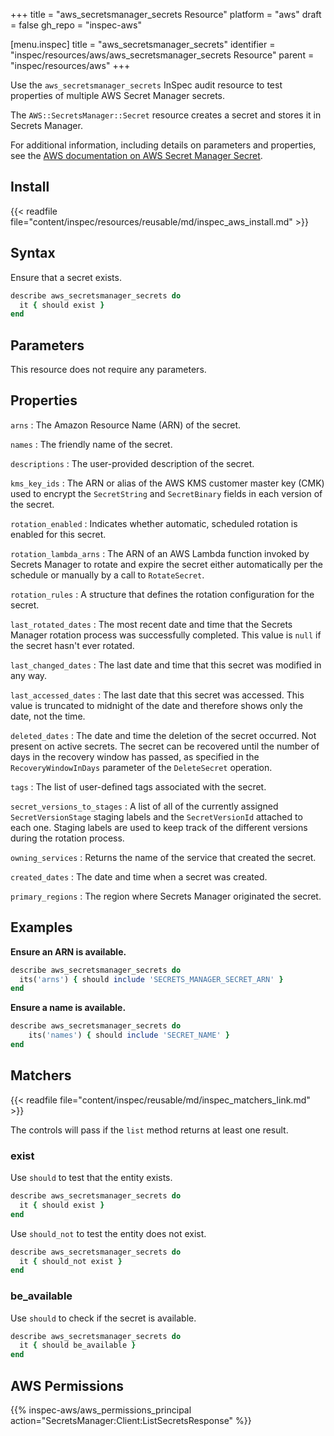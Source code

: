 +++
title = "aws_secretsmanager_secrets Resource"
platform = "aws"
draft = false
gh_repo = "inspec-aws"

[menu.inspec]
title = "aws_secretsmanager_secrets"
identifier = "inspec/resources/aws/aws_secretsmanager_secrets Resource"
parent = "inspec/resources/aws"
+++

Use the `aws_secretsmanager_secrets` InSpec audit resource to test properties of multiple AWS Secret Manager secrets.

The `AWS::SecretsManager::Secret` resource creates a secret and stores it in Secrets Manager.

For additional information, including details on parameters and properties, see the [AWS documentation on AWS Secret Manager Secret](https://docs.aws.amazon.com/AWSCloudFormation/latest/UserGuide/aws-resource-secretsmanager-secret.html).

## Install

{{< readfile file="content/inspec/resources/reusable/md/inspec_aws_install.md" >}}

## Syntax

Ensure that a secret exists.

```ruby
describe aws_secretsmanager_secrets do
  it { should exist }
end
```

## Parameters

This resource does not require any parameters.

## Properties

`arns`
: The Amazon Resource Name (ARN) of the secret.

`names`
: The friendly name of the secret.

`descriptions`
: The user-provided description of the secret.

`kms_key_ids`
: The ARN or alias of the AWS KMS customer master key (CMK) used to encrypt the `SecretString` and `SecretBinary` fields in each version of the secret.

`rotation_enabled`
: Indicates whether automatic, scheduled rotation is enabled for this secret.

`rotation_lambda_arns`
: The ARN of an AWS Lambda function invoked by Secrets Manager to rotate and expire the secret either automatically per the schedule or manually by a call to `RotateSecret`.

`rotation_rules`
: A structure that defines the rotation configuration for the secret.

`last_rotated_dates`
: The most recent date and time that the Secrets Manager rotation process was successfully completed. This value is `null` if the secret hasn't ever rotated.

`last_changed_dates`
: The last date and time that this secret was modified in any way.

`last_accessed_dates`
: The last date that this secret was accessed. This value is truncated to midnight of the date and therefore shows only the date, not the time.

`deleted_dates`
: The date and time the deletion of the secret occurred. Not present on active secrets. The secret can be recovered until the number of days in the recovery window has passed, as specified in the `RecoveryWindowInDays` parameter of the `DeleteSecret` operation.

`tags`
: The list of user-defined tags associated with the secret.

`secret_versions_to_stages`
: A list of all of the currently assigned `SecretVersionStage` staging labels and the `SecretVersionId` attached to each one. Staging labels are used to keep track of the different versions during the rotation process.

`owning_services`
: Returns the name of the service that created the secret.

`created_dates`
: The date and time when a secret was created.

`primary_regions`
: The region where Secrets Manager originated the secret.

## Examples

**Ensure an ARN is available.**

```ruby
describe aws_secretsmanager_secrets do
  its('arns') { should include 'SECRETS_MANAGER_SECRET_ARN' }
end
```

**Ensure a name is available.**

```ruby
describe aws_secretsmanager_secrets do
    its('names') { should include 'SECRET_NAME' }
end
```

## Matchers

{{< readfile file="content/inspec/reusable/md/inspec_matchers_link.md" >}}

The controls will pass if the `list` method returns at least one result.

### exist

Use `should` to test that the entity exists.

```ruby
describe aws_secretsmanager_secrets do
  it { should exist }
end
```

Use `should_not` to test the entity does not exist.

```ruby
describe aws_secretsmanager_secrets do
  it { should_not exist }
end
```

### be_available

Use `should` to check if the secret is available.

```ruby
describe aws_secretsmanager_secrets do
  it { should be_available }
end
```

## AWS Permissions

{{% inspec-aws/aws_permissions_principal action="SecretsManager:Client:ListSecretsResponse" %}}
